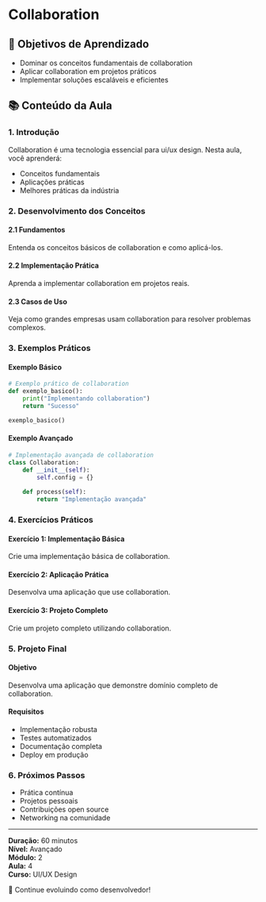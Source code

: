 # Collaboration

## 🎯 Objetivos de Aprendizado
- Dominar os conceitos fundamentais de collaboration
- Aplicar collaboration em projetos práticos
- Implementar soluções escaláveis e eficientes

## 📚 Conteúdo da Aula

### 1. Introdução
Collaboration é uma tecnologia essencial para ui/ux design. Nesta aula, você aprenderá:

- Conceitos fundamentais
- Aplicações práticas
- Melhores práticas da indústria

### 2. Desenvolvimento dos Conceitos

#### 2.1 Fundamentos
Entenda os conceitos básicos de collaboration e como aplicá-los.

#### 2.2 Implementação Prática
Aprenda a implementar collaboration em projetos reais.

#### 2.3 Casos de Uso
Veja como grandes empresas usam collaboration para resolver problemas complexos.

### 3. Exemplos Práticos

#### Exemplo Básico
```python
# Exemplo prático de collaboration
def exemplo_basico():
    print("Implementando collaboration")
    return "Sucesso"

exemplo_basico()
```

#### Exemplo Avançado
```python
# Implementação avançada de collaboration
class Collaboration:
    def __init__(self):
        self.config = {}
    
    def process(self):
        return "Implementação avançada"
```

### 4. Exercícios Práticos

#### Exercício 1: Implementação Básica
Crie uma implementação básica de collaboration.

#### Exercício 2: Aplicação Prática
Desenvolva uma aplicação que use collaboration.

#### Exercício 3: Projeto Completo
Crie um projeto completo utilizando collaboration.

### 5. Projeto Final

#### Objetivo
Desenvolva uma aplicação que demonstre domínio completo de collaboration.

#### Requisitos
- Implementação robusta
- Testes automatizados
- Documentação completa
- Deploy em produção

### 6. Próximos Passos

- Prática contínua
- Projetos pessoais
- Contribuições open source
- Networking na comunidade

---

**Duração:** 60 minutos  
**Nível:** Avançado  
**Módulo:** 2  
**Aula:** 4  
**Curso:** UI/UX Design

🎉 Continue evoluindo como desenvolvedor!

